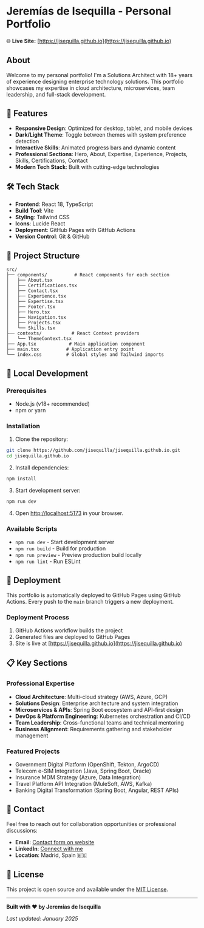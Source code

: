 # Jeremías de Isequilla - Personal Portfolio

🌐 **Live Site:** [https://jisequilla.github.io](https://jisequilla.github.io)

## About

Welcome to my personal portfolio! I'm a Solutions Architect with 18+ years of experience designing enterprise technology solutions. This portfolio showcases my expertise in cloud architecture, microservices, team leadership, and full-stack development.

## 🚀 Features

- **Responsive Design**: Optimized for desktop, tablet, and mobile devices
- **Dark/Light Theme**: Toggle between themes with system preference detection
- **Interactive Skills**: Animated progress bars and dynamic content
- **Professional Sections**: Hero, About, Expertise, Experience, Projects, Skills, Certifications, Contact
- **Modern Tech Stack**: Built with cutting-edge technologies

## 🛠️ Tech Stack

- **Frontend**: React 18, TypeScript
- **Build Tool**: Vite
- **Styling**: Tailwind CSS
- **Icons**: Lucide React
- **Deployment**: GitHub Pages with GitHub Actions
- **Version Control**: Git & GitHub

## 📂 Project Structure

```
src/
├── components/          # React components for each section
│   ├── About.tsx
│   ├── Certifications.tsx
│   ├── Contact.tsx
│   ├── Experience.tsx
│   ├── Expertise.tsx
│   ├── Footer.tsx
│   ├── Hero.tsx
│   ├── Navigation.tsx
│   ├── Projects.tsx
│   └── Skills.tsx
├── contexts/           # React Context providers
│   └── ThemeContext.tsx
├── App.tsx            # Main application component
├── main.tsx          # Application entry point
└── index.css         # Global styles and Tailwind imports
```

## 🔧 Local Development

### Prerequisites

- Node.js (v18+ recommended)
- npm or yarn

### Installation

1. Clone the repository:
```bash
git clone https://github.com/jisequilla/jisequilla.github.io.git
cd jisequilla.github.io
```

2. Install dependencies:
```bash
npm install
```

3. Start development server:
```bash
npm run dev
```

4. Open [http://localhost:5173](http://localhost:5173) in your browser.

### Available Scripts

- `npm run dev` - Start development server
- `npm run build` - Build for production
- `npm run preview` - Preview production build locally
- `npm run lint` - Run ESLint

## 🚀 Deployment

This portfolio is automatically deployed to GitHub Pages using GitHub Actions. Every push to the `main` branch triggers a new deployment.

### Deployment Process

1. GitHub Actions workflow builds the project
2. Generated files are deployed to GitHub Pages
3. Site is live at [https://jisequilla.github.io](https://jisequilla.github.io)

## 📋 Key Sections

### Professional Expertise
- **Cloud Architecture**: Multi-cloud strategy (AWS, Azure, GCP)
- **Solutions Design**: Enterprise architecture and system integration
- **Microservices & APIs**: Spring Boot ecosystem and API-first design
- **DevOps & Platform Engineering**: Kubernetes orchestration and CI/CD
- **Team Leadership**: Cross-functional teams and technical mentoring
- **Business Alignment**: Requirements gathering and stakeholder management

### Featured Projects
- Government Digital Platform (OpenShift, Tekton, ArgoCD)
- Telecom e-SIM Integration (Java, Spring Boot, Oracle)
- Insurance MDM Strategy (Azure, Data Integration)
- Travel Platform API Integration (MuleSoft, AWS, Kafka)
- Banking Digital Transformation (Spring Boot, Angular, REST APIs)

## 📱 Contact

Feel free to reach out for collaboration opportunities or professional discussions:

- **Email**: [Contact form on website](https://jisequilla.github.io)
- **LinkedIn**: [Connect with me](https://jisequilla.github.io)
- **Location**: Madrid, Spain 🇪🇸

## 📄 License

This project is open source and available under the [MIT License](LICENSE).

---

**Built with ❤️ by Jeremías de Isequilla**

*Last updated: January 2025*